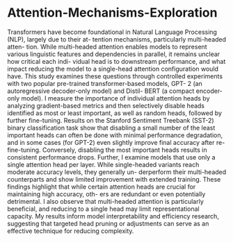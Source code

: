 # Attention-Mechanisms-Exploration

Transformers have become foundational in Natural Language Processing (NLP), largely due to their at- tention mechanisms, particularly multi-headed atten- tion. While multi-headed attention enables models to represent various linguistic features and dependencies in parallel, it remains unclear how critical each indi- vidual head is to downstream performance, and what impact reducing the model to a single-head attention configuration would have. This study examines these questions through controlled experiments with two popular pre-trained transformer-based models, GPT- 2 (an autoregressive decoder-only model) and Distil- BERT (a compact encoder-only model). I measure the importance of individual attention heads by analyzing gradient-based metrics and then selectively disable heads identified as most or least important, as well as random heads, followed by further fine-tuning.
Results on the Stanford Sentiment Treebank (SST-2) binary classification task show that disabling a small number of the least important heads can often be done with minimal performance degradation, and in some cases (for GPT-2) even slightly improve final accuracy after re-fine-tuning. Conversely, disabling the most important heads results in consistent performance drops. Further, I examine models that use only a single attention head per layer. While single-headed variants reach moderate accuracy levels, they generally un- derperform their multi-headed counterparts and show limited improvement with extended training.
These findings highlight that while certain attention heads are crucial for maintaining high accuracy, oth- ers are redundant or even potentially detrimental. I also observe that multi-headed attention is particularly beneficial, and reducing to a single head may limit representational capacity. My results inform model interpretability and efficiency research, suggesting that targeted head pruning or adjustments can serve as an effective technique for reducing complexity.

